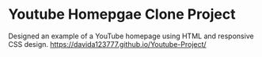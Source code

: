 # Youtube Homepgae Clone Project
Designed an example of a YouTube homepage using HTML and responsive CSS design.
https://davida123777.github.io/Youtube-Project/


